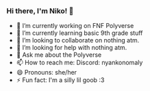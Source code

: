 ### Hi there, I'm Niko! 👋

- 🔭 I’m currently working on FNF Polyverse
- 🌱 I’m currently learning basic 9th grade stuff
- 👯 I’m looking to collaborate on nothing atm.
- 🤔 I’m looking for help with nothing atm.
- 💬 Ask me about the Polyverse
- 📫 How to reach me: Discord: nyankonomaly
- 😄 Pronouns: she/her
- ⚡ Fun fact: I'm a silly lil goob :3

